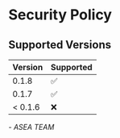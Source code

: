# Security Policy

## Supported Versions

| Version | Supported          |
| ------- | ------------------ |
| 0.1.8   | :white_check_mark: |
| 0.1.7   | :white_check_mark: |
| < 0.1.6  | :x:                |

_- ASEA TEAM_
